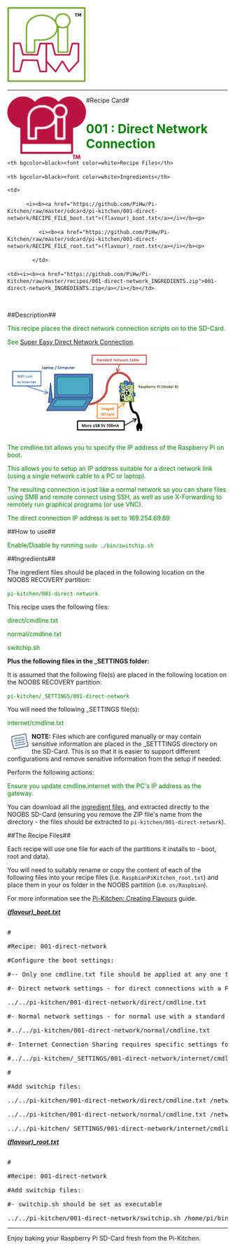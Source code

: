 <!-- How to use comments in these files -->

<!-- ---------------------------------- -->

<!--Comments have been put in this file so that they can be customised for a range of workshops and uses.



[How to customise the Markdown documents](CustomMarkdown.md)-->

































<img src="https://raw.githubusercontent.com/PiHw/Pi-Kitchen/master/markdown_source/markdown/img/pihwlogotm.png" width=180 />

<hr>



<img style="float:left" src="https://raw.githubusercontent.com/PiHw/Pi-Kitchen/master/markdown_source/markdown/img/PiKitchenRecipe.png" width=180 />

#Recipe Card#



<font color = GREEN>

<h1>001 : Direct Network Connection</h1>

</font>



<table style="width:35%" align="right" >

  <tr>

    <th bgcolor=black><font color=white>Recipe Files</th>		

    <th bgcolor=black><font color=white>Ingredients</th>

  </tr>

  <tr>

    <td>

          <i><b><a href="https://github.com/PiHw/Pi-Kitchen/raw/master/sdcard/pi-kitchen/001-direct-network/RECIPE_FILE_boot.txt">(flavour)_boot.txt</a></i></b><p>

              <i><b><a href="https://github.com/PiHw/Pi-Kitchen/raw/master/sdcard/pi-kitchen/001-direct-network/RECIPE_FILE_root.txt">(flavour)_root.txt</a></i></b><p>

            </td>		

    <td><i><b><a href="https://github.com/PiHw/Pi-Kitchen/raw/master/recipes/001-direct-network_INGREDIENTS.zip">001-direct-network_INGREDIENTS.zip</a></i></b></td>

  </tr>

</table>





<br>





##Description##

<font color = GREEN>

<!--<p> Moved description from RECIPE_CARD.txt to README.md file-->

This recipe places the direct network connection scripts on to the SD-Card.<p>  See <a href="http://pihw.wordpress.com/guides/direct-network-connection/super-easy-direct-network-connection/">Super Easy Direct Network Connection</a>.  



<img src="https://raw.githubusercontent.com/PiHw/Pi-Kitchen/master/markdown_source/markdown/img/directconnection.png" width=400 />



The cmdline.txt allows you to specify the IP address of the Raspberry Pi on boot.



This allows you to setup an IP address suitable for a direct network link (using a single network cable to a PC or laptop).



The resulting connection is just like a normal network so you can share files using SMB and remote connect using SSH, as well as use X-Forwarding to remotely run graphical programs (or use VNC).



The direct connection IP address is set to 169.254.69.69</font>



##How to use##

<font color = GREEN>

Enable/Disable by running <code>sudo ./bin/switchip.sh</code><p>

</font>



##Ingredients##

The ingredient files should be placed in the following location on the NOOBS RECOVERY partition:<p>



<font color = GREEN>

<code>pi-kitchen/001-direct-network</code><p>

</font>



This recipe uses the following files:<p>

<font color = GREEN>

direct/cmdline.txt<p> normal/cmdline.txt<p> switchip.sh<p><p>

</font>



<b>Plus the following files in the _SETTINGS folder:</b><p>



It is assumed that the following file(s) are placed in the following location on the NOOBS RECOVERY partition:<p>

<font color = GREEN>

<code>pi-kitchen/_SETTINGS/001-direct-network</code><p>

</font>



You will need the following _SETTINGS file(s):<p>



<font color = GREEN>

internet/cmdline.txt<p><p>

</font>



<img style="float:left" src="https://raw.githubusercontent.com/PiHw/Pi-Kitchen/master/markdown_source/markdown/img/note.png" height=40/>

<b>NOTE:</b> Files which are configured manually or may contain sensitive information are placed in the _SETTTINGS directory on the SD-Card.  This is so that it is easier to support different configurations and remove sensitive information from the setup if needed.<p>



Perform the following actions:<p>

<font color = GREEN>

Ensure you update cmdline.internet with the PC's IP address as the gateway.<p>

</font>



You can download all the <a href="https://github.com/PiHw/Pi-Kitchen/raw/master/recipes/001-direct-network_INGREDIENTS.zip">ingredient files</a>, and extracted directly to the NOOBS SD-Card (ensuring you remove the ZIP file's name from the directory - the files should be extracted to <code>pi-kitchen/001-direct-network</code>).<p>



##The Recipe Files##

Each recipe will use one file for each of the partitions it installs to - boot, root and data).<p>





You will need to suitably rename or copy the content of each of the following files into your recipe files (i.e. <code>RaspbianPiKitchen_root.txt</code>) and place them in your os folder in the NOOBS partition (i.e. <code>os/Raspbian</code>).<p>



For more information see the <a href="http://pihw.wordpress.com/guides/pi-kitchen/creatingflavours">Pi-Kitchen: Creating Flavours</a> guide.<p>



<i><b><a href="https://github.com/PiHw/Pi-Kitchen/raw/master/sdcard/pi-kitchen/001-direct-network/RECIPE_FILE_boot.txt">(flavour)_boot.txt</a></i></b>

<pre>

#

#Recipe: 001-direct-network

#Configure the boot settings:

#-- Only one cmdline.txt file should be applied at any one time (only comment one out)

#- Direct network settings - for direct connections with a PC using just a network cable

../../pi-kitchen/001-direct-network/direct/cmdline.txt

#- Normal network settings - for normal use with a standard home network

#../../pi-kitchen/001-direct-network/normal/cmdline.txt

#- Internet Connection Sharing requires specific settings for you own network so stored in _SETTINGS

#../../pi-kitchen/_SETTINGS/001-direct-network/internet/cmdline.txt

#

#Add switchip files:

../../pi-kitchen/001-direct-network/direct/cmdline.txt /network/direct

../../pi-kitchen/001-direct-network/normal/cmdline.txt /network/normal

../../pi-kitchen/_SETTINGS/001-direct-network/internet/cmdline.txt /network/internet</pre>



<i><b><a href="https://github.com/PiHw/Pi-Kitchen/raw/master/sdcard/pi-kitchen/001-direct-network/RECIPE_FILE_root.txt">(flavour)_root.txt</a></i></b>

<pre>

#

#Recipe: 001-direct-network

#Add switchip files:

#- switchip.sh should be set as executable

../../pi-kitchen/001-direct-network/switchip.sh /home/pi/bin +x</pre>







<hr>



Enjoy baking your Raspberry Pi SD-Card fresh from the Pi-Kitchen.<p>



<!--========================END FILE================-->

